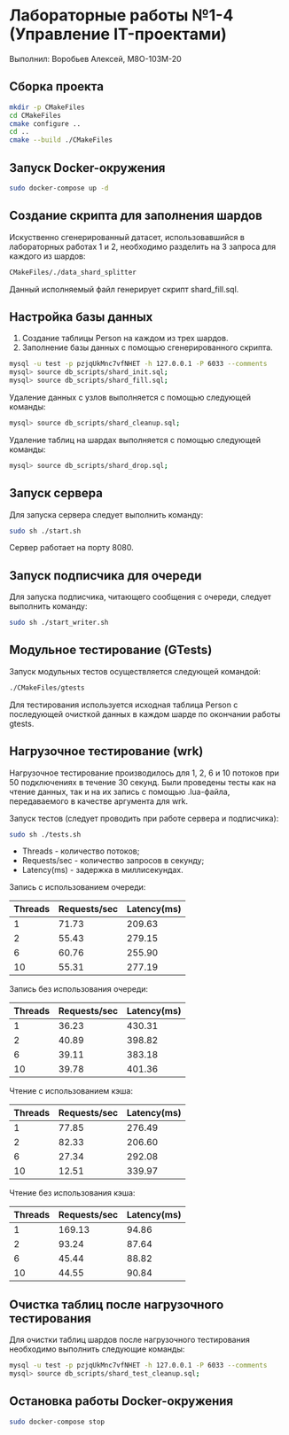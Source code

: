 # Лабораторные работы №1-4 (Управление IT-проектами) #

Выполнил: Воробьев Алексей, М8О-103М-20

## Сборка проекта ##

```bash
mkdir -p CMakeFiles
cd CMakeFiles
cmake configure ..
cd ..
cmake --build ./CMakeFiles
```

## Запуск Docker-окружения ##

```bash
sudo docker-compose up -d
```

## Создание скрипта для заполнения шардов ##

Искуственно сгенерированный датасет, использовавшийся в лабораторных работах 1 и 2, необходимо разделить на 3 запроса для каждого из шардов:

```bash
CMakeFiles/./data_shard_splitter
```

Данный исполняемый файл генерирует скрипт shard_fill.sql.

## Настройка базы данных ##

1. Создание таблицы Person на каждом из трех шардов.
2. Заполнение базы данных с помощью сгенерированного скрипта.

```bash
mysql -u test -p pzjqUkMnc7vfNHET -h 127.0.0.1 -P 6033 --comments
mysql> source db_scripts/shard_init.sql;
mysql> source db_scripts/shard_fill.sql;
```

Удаление данных с узлов выполняется с помощью следующей команды:

```bash
mysql> source db_scripts/shard_cleanup.sql;
```

Удаление таблиц на шардах выполняется с помощью следующей команды:

```bash
mysql> source db_scripts/shard_drop.sql;
```

## Запуск сервера ##

Для запуска сервера следует выполнить команду:

```bash
sudo sh ./start.sh
```

Сервер работает на порту 8080.

## Запуск подписчика для очереди ##

Для запуска подписчика, читающего сообщения с очереди, следует выполнить команду:

```bash
sudo sh ./start_writer.sh
```

## Модульное тестирование (GTests) ##

Запуск модульных тестов осуществляется следующей командой:

```bash
./CMakeFiles/gtests
```

Для тестирования используется исходная таблица Person с последующей очисткой данных в каждом шарде по окончании работы gtests.

## Нагрузочное тестирование (wrk) ##

Нагрузочное тестирование производилось для 1, 2, 6 и 10 потоков при 50 подключениях в течение 30 секунд.
Были проведены тесты как на чтение данных, так и на их запись с помощью .lua-файла, передаваемого в качестве аргумента для wrk.

Запуск тестов (следует проводить при работе сервера и подписчика):

```bash
sudo sh ./tests.sh
```

- Threads - количество потоков;
- Requests/sec - количество запросов в секунду;
- Latency(ms) - задержка в миллисекундах.

Запись с использованием очереди:

Threads | Requests/sec   | Latency(ms)
---     | ---            | ---
1       | 71.73          | 209.63
2       | 55.43          | 279.15
6       | 60.76          | 255.90
10      | 55.31          | 277.19

Запись без использования очереди:

Threads | Requests/sec   | Latency(ms)
---     | ---            | ---
1       | 36.23          | 430.31
2       | 40.89          | 398.82
6       | 39.11          | 383.18
10      | 39.78          | 401.36

Чтение с использованием кэша:

Threads | Requests/sec   | Latency(ms)
---     | ---            | ---
1       | 77.85          | 276.49
2       | 82.33          | 206.60
6       | 27.34          | 292.08
10      | 12.51          | 339.97

Чтение без использования кэша:

Threads | Requests/sec | Latency(ms)
---     | ---          | ---
1       | 169.13       | 94.86
2       | 93.24        | 87.64
6       | 45.44        | 88.82
10      | 44.55        | 90.84

## Очистка таблиц после нагрузочного тестирования ##

Для очистки таблиц шардов после нагрузочного тестирования необходимо выполнить следующие команды:

```bash
mysql -u test -p pzjqUkMnc7vfNHET -h 127.0.0.1 -P 6033 --comments
mysql> source db_scripts/shard_test_cleanup.sql;
```

## Остановка работы Docker-окружения ##

```bash
sudo docker-compose stop
```
